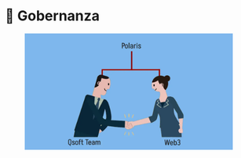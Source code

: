 # 👑 Gobernanza&#x20;

<figure><img src="../../../../.gitbook/assets/image (2).webp" alt=""><figcaption></figcaption></figure>

